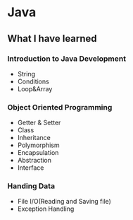 # Java

## What I have learned

### Introduction to Java Development 
- String
- Conditions
- Loop&Array

### Object Oriented Programming
- Getter & Setter
- Class
- Inheritance
- Polymorphism
- Encapsulation
- Abstraction
- Interface

### Handing Data
- File I/O(Reading and Saving file)
- Exception Handling 